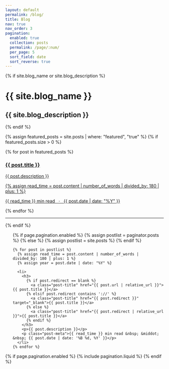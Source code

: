 ```yaml
---
layout: default
permalink: /blog/
title: Blog
nav: true
nav_order: 3
pagination:
  enabled: true
  collection: posts
  permalink: /page/:num/
  per_page: 5
  sort_field: date
  sort_reverse: true
---
```


<div class="post">
  {% if site.blog_name or site.blog_description %}
    <div class="header-bar">
      <h1>{{ site.blog_name }}</h1>
      <h2>{{ site.blog_description }}</h2>
    </div>
  {% endif %}

  {% assign featured_posts = site.posts | where: "featured", "true" %}
  {% if featured_posts.size > 0 %}
    <div class="container featured-posts">
      <div class="row row-cols-{% if featured_posts.size <= 2 or featured_posts.size % 2 == 0 %}2{% else %}3{% endif %}">
        {% for post in featured_posts %}
          <div class="col mb-4">
            <a href="{{ post.url | relative_url }}">
              <div class="card hoverable">
                <div class="row g-0">
                  <div class="col-md-12">
                    <div class="card-body">
                      <h3 class="card-title text-lowercase">{{ post.title }}</h3>
                      <p class="card-text">{{ post.description }}</p>
                      {% assign read_time = post.content | number_of_words | divided_by: 180 | plus: 1 %}
                      <p class="post-meta">{{ read_time }} min read &nbsp; &middot; &nbsp; {{ post.date | date: "%Y" }}</p>
                    </div>
                  </div>
                </div>
              </div>
            </a>
          </div>
        {% endfor %}
      </div>
    </div>
    <hr>
  {% endif %}

  <ul class="post-list">
    {% if page.pagination.enabled %}
      {% assign postlist = paginator.posts %}
    {% else %}
      {% assign postlist = site.posts %}
    {% endif %}

    {% for post in postlist %}
      {% assign read_time = post.content | number_of_words | divided_by: 180 | plus: 1 %}
      {% assign year = post.date | date: "%Y" %}

      <li>
        <h3>
          {% if post.redirect == blank %}
            <a class="post-title" href="{{ post.url | relative_url }}">{{ post.title }}</a>
          {% elsif post.redirect contains '://' %}
            <a class="post-title" href="{{ post.redirect }}" target="_blank">{{ post.title }}</a>
          {% else %}
            <a class="post-title" href="{{ post.redirect | relative_url }}">{{ post.title }}</a>
          {% endif %}
        </h3>
        <p>{{ post.description }}</p>
        <p class="post-meta">{{ read_time }} min read &nbsp; &middot; &nbsp; {{ post.date | date: '%B %d, %Y' }}</p>
      </li>
    {% endfor %}
  </ul>

  {% if page.pagination.enabled %}
    {% include pagination.liquid %}
  {% endif %}
</div>